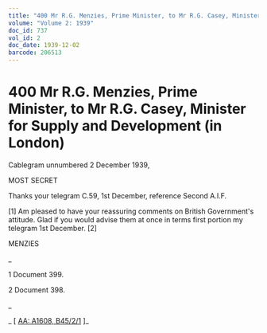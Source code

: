 ```yaml
---
title: "400 Mr R.G. Menzies, Prime Minister, to Mr R.G. Casey, Minister for Supply and Development (in London)"
volume: "Volume 2: 1939"
doc_id: 737
vol_id: 2
doc_date: 1939-12-02
barcode: 206513
---
```


# 400 Mr R.G. Menzies, Prime Minister, to Mr R.G. Casey, Minister for Supply and Development (in London)

Cablegram unnumbered 2 December 1939,

MOST SECRET

Thanks your telegram C.59, 1st December, reference Second A.I.F.

[1] Am pleased to have your reassuring comments on British Government's attitude. Glad if you would advise them at once in terms first portion my telegram 1st December. [2]

MENZIES

_

1 Document 399.

2 Document 398.

_

_ [ [AA: A1608, B45/2/1](http://www.naa.gov.au/cgi-bin/Search?O=I&Number=206513) ]_
